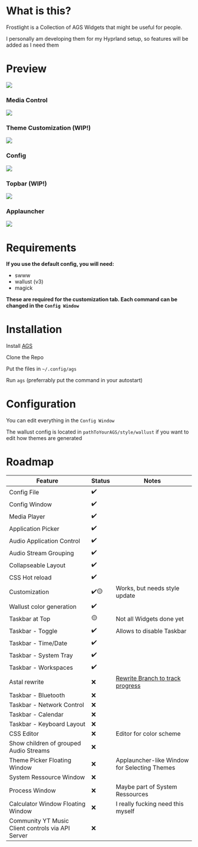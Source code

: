 # What is this?

Frostlight is a Collection of AGS Widgets that might be useful for people.

I personally am developing them for my Hyprland setup, so features will be added as I need them

# Preview

![](assets/20241029_155728_image.png)

### Media Control

![](assets/20241029_155811_image.png)

### Theme Customization (WIP!)

![](assets/20241029_155827_image.png)

### Config

![](assets/20241029_155855_image.png)

### Topbar (WIP!)

![](assets/20241005_174937_image.png)

### Applauncher

![](assets/20241109_233142_image.png)

# Requirements

**If you use the default config, you will need:**

- swww
- wallust (v3)
- magick

**These are required for the customization tab. Each command can be changed in the `Config Window`**

# Installation

Install [AGS](https://aylur.github.io/ags-docs/config/installation/)

Clone the Repo

Put the files in `~/.config/ags`

Run `ags` (preferrably put the command in your autostart)

# Configuration

You can edit everything in the `Config Window`

The wallust config is located in `pathToYourAGS/style/wallust` if you want to edit how themes are generated

# Roadmap

| Feature                                | Status | Notes                                        |
| -------------------------------------- | ------ | -------------------------------------------- |
| Config File                            | ✔️     |                                              |
| Config Window                          | ✔️     |                                              |
| Media Player                           | ✔️     |                                              |
| Application Picker                     | ✔️     |                                              |
| Audio Application Control              | ✔️     |                                              |
| Audio Stream Grouping                  | ✔️     |                                              |
| Collapseable Layout                    | ✔️     |                                              |
| CSS Hot reload                         | ✔️     |                                              |
| Customization                          | ✔️🟡   | Works, but needs style update                |
| Wallust color generation               | ✔️     |                                              |
| Taskbar at Top                         | 🟡     | Not all Widgets done yet                     |
| Taskbar - Toggle                       | ✔️     | Allows to disable Taskbar                    |
| Taskbar - Time/Date                    | ✔️     |                                              |
| Taskbar - System Tray                  | ✔️     |                                              |
| Taskbar - Workspaces                   | ✔️     |                                              |
| Astal rewrite                          | ❌     | [Rewrite Branch to track progress](https://github.com/Skiftstar/Frostlight/tree/astal-rewrite)                    |
| Taskbar - Bluetooth                    | ❌     |                                              |
| Taskbar - Network Control              | ❌     |                                              |
| Taskbar - Calendar                     | ❌     |                                              |
| Taskbar - Keyboard Layout              | ❌     |                                              |
| CSS Editor                             | ❌     | Editor for color scheme                      |
| Show children of grouped Audio Streams | ❌     |                                              |
| Theme Picker Floating Window           | ❌     | Applauncher-like Window for Selecting Themes |
| System Ressource Window                | ❌     |                                              |
| Process Window                         | ❌     | Maybe part of System Ressources              |
| Calculator Window Floating Window      | ❌     | I really fucking need this myself            |
| Community YT Music Client controls via API Server      | ❌     |             |
